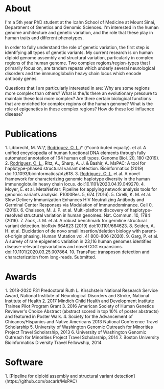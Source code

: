 
<h1 style="color:black;">About</h1>
<p>
I'm a 5th year PhD student at the Icahn School of Medicine at Mount Sinai, Department of Genetics and Genomic Sciences. I'm interested in the human genome architecture and genetic variation, and the role that these play in human traits and different phenotypes.
</p>
<p>
In order to fully understand the role of genetic variation, the first step is identifying all types of genetic variants. My current research is on human diploid genome assembly and structural variation, particularly in complex regions of the human genome. Two complex regions/region-types that I primarily focus on, are tandem repeats which underly several neurological disorders and the immunoglobulin heavy chain locus which encode antibody genes.
</p>
<p>
Questions that I am particularly interested in are: Why are some regions more complex than others? What is the/Is there an evolutionary pressure to maintain these loci more complex? Are there certain biological functions that are enriched for complex regions of the human genome? What is the role of epigenetics in these complex regions? How do these loci influence disease?
</p>

<h1 style="color:black;">Publications</h1>
1.    Libbrecht, M. W.\*, <u>Rodriguez, O. L.</u>\* (\*contributed equally). et al. A unified encyclopedia of human functional DNA elements through fully automated annotation of 164 human cell types. Genome Biol. 20, 180 (2019).
2.    <u>Rodriguez, O. L.</u>, Ritz, A., Sharp, A. J. & Bashir, A. MsPAC: A tool for haplotype-phased structural variant detection. Bioinformatics (2019) doi:10.1093/bioinformatics/btz618.
3.    <u>Rodriguez, O. L.</u> et al. A novel framework for characterizing genomic haplotype diversity in the human immunoglobulin heavy chain locus. doi:10.1101/2020.04.19.049270.
4.     Moyer, E. et al. MetaNetVar: Pipeline for applying network analysis tools for genomic variants analysis. F1000Res. 5, 674 (2016).
5.    Cirelli, K. M. et al. Slow Delivery Immunization Enhances HIV Neutralizing Antibody and Germinal Center Responses via Modulation of Immunodominance. Cell 0, (2019).
6.    Chaisson, M. J. P. et al. Multi-platform discovery of haplotype-resolved structural variation in human genomes. Nat. Commun. 10, 1784 (2019).
7.    Zook, J. M. et al. A robust benchmark for germline structural variant detection. bioRxiv 664623 (2019) doi:10.1101/664623.
8.    Seiden, A. H. et al. Elucidation of de novo small insertion/deletion biology with parent‐of‐origin phasing. Human Mutation vol. 41 800–806 (2020).
9.    Garg, P. et al. A survey of rare epigenetic variation in 23,116 human genomes identifies disease-relevant epivariations and novel CGG expansions. doi:10.1101/2020.03.25.007864.
10. TransPac: transposon detection and characterization from long-reads. Submitted.

<h1 style="color:black;">Awards</h1>
1. 2018-2020 F31 Predoctoral Ruth L. Kirschstein National Research Service Award, National Institute of Neurological Disorders and Stroke, National Institute of Health
2. 2017 Mindich Child Health and Development Institute Trainee Pilot Program Grant
3. 2016 American Society of Human Genetics Reviewer's Choice Abstract (abstract scored in top 10% of poster abstracts) and featured in Poster Walk. 
4. Society for the Advancement of Chicanos/Hispanics and Native Americans 2013 National Conference Travel Scholarship
5. University of Washington Genomic Outreach for Minorities Project Travel Scholarship, 2013
6. University of Washington Genomic Outreach for Minorities Project Travel Scholarship, 2014
7. Boston University Bioinformatics Diversity Travel Fellowship, 2014

<h1 style="color:black;">Software</h1>
1. [Pipeline for diploid assembly and structural variant detection](https://github.com/oscarlr/MsPAC)
